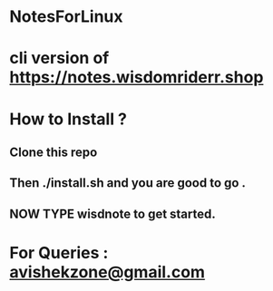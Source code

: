 # NotesForLinux
# cli version of https://notes.wisdomriderr.shop

# How to Install ?
  ## Clone this repo 
  ## Then ./install.sh and you are good to go .
 ## NOW TYPE wisdnote to get started.
 
 # For Queries : avishekzone@gmail.com

